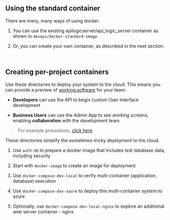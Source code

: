 ## Using the standard container

There are many, many ways of using docker.

1. You can use the existing apilogicserver/api_logic_server container as shown in `devops/docker-standard-image`.

2. Or, you can create your own container, as described in the next section.

&nbsp;

## Creating per-project containers

Use these directories to deploy your system to the cloud.  This means you can provide a preview of [working software](https://apilogicserver.github.io/Docs/Working-Software-Now/) for your team:

* **Developers** can use the API to begin custom User Interface development

* **Business Users** can use the Admin App to see *working screens*, enabling **collaboration** with the development team.

> For example procedures, [click here](https://apilogicserver.github.io/Docs/DevOps-Containers-Deploy-Multi/).

These directories simplify the sometimes-tricky deployment to the cloud. 

1. Use `auth-db` to prepare a docker image that includes test database data, including security

2. Start with `docker-image` to create an image for deployment

3. Use `docker-compose-dev-local` to verify multi-container (application, database) execution

4. Use `docker-compose-dev-azure` to deploy this multi-container system to azure

5. Optionally, use `docker-compose-dev-local-nginx` to explore an additional web server container - nginx
